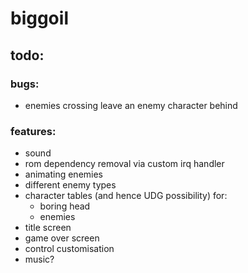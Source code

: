 # biggoil

## todo:

### bugs:
* enemies crossing leave an enemy character behind

### features:
* sound
* rom dependency removal via custom irq handler
* animating enemies
* different enemy types
* character tables (and hence UDG possibility) for:
  * boring head
  * enemies
* title screen
* game over screen
* control customisation
* music?

